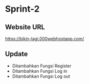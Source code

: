 # Sprint-2

## Website URL
  https://bikin-lagi.000webhostapp.com/
  
  
## Update
  * Ditambahkan Fungsi Register
  * Ditambahkan Fungsi Log in
  * Ditambahkan Fungsi Log out
  
